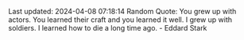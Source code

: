 Last updated: 2024-04-08 07:18:14
Random Quote: You grew up with actors.  You learned their craft and you learned it well.  I grew up with soldiers.  I learned how to die a long time ago.  -  Eddard Stark